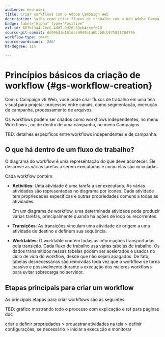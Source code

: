 ```yaml
---
audience: end-user
title: Criar workflows com o Adobe Campaign Web
description: Saiba como criar fluxos de trabalho com a Web Adobe Campaign
badge: label="Alpha" type="Positive"
exl-id: 687b13a4-7ec8-4d07-9d20-53eb4ebefd28
source-git-commit: dd006d1e161dec49d9a1a6bcb8cb67503178479b
workflow-type: tm+mt
source-wordcount: '286'
ht-degree: 11%

---
```



# Princípios básicos da criação de workflow {#gs-workflow-creation}

Com o Campaign v8 Web, você pode criar fluxos de trabalho em uma tela visual para projetar processos entre canais, como segmentação, execução de campanha, processamento de arquivos.

Os workflows podem ser criados como workflows independentes, no menu Workflows , ou de dentro de uma campanha, no menu Campaigns .

TBD: detalhes específicos entre workflows independentes e de campanha.

## O que há dentro de um fluxo de trabalho?

O diagrama do workflow é uma representação do que deve acontecer. Ele descreve as várias tarefas a serem executadas e como elas são vinculadas.

Cada workflow contém:

* **Activities**: Uma atividade é uma tarefa a ser executada. As várias atividades são representadas no diagrama por ícones. Cada atividade tem propriedades específicas e outras propriedades comuns a todas as atividades.

   Em um diagrama de workflow, uma determinada atividade pode produzir várias tarefas, principalmente quando há ações de loop ou recorrentes.

* **Transições**: As transições vinculam uma atividade de origem a uma atividade de destino e definem sua sequência.

* **Worktables**: O worktable contém todas as informações transportadas pela transição. Cada fluxo de trabalho usa várias tabelas de trabalho. Os dados transmitidos nessas tabelas podem ser acelerados e usados no ciclo de vida do workflow, desde que não sejam apagados. De fato, tabelas desnecessárias são removidas toda vez que o workflow se torna passivo e possivelmente durante a execução dos maiores workflows para evitar sobrecarga no servidor.

## Etapas principais para criar um workflow

As principais etapas para criar workflows são as seguintes:

TBD: gráfico mostrando todo o processo com explicação e ref para páginas doc

criar e definir propriedades > orquestrar atividades na tela > definir configurações, se necessário > iniciar a execução e monitorar